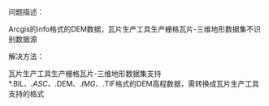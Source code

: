 问题描述：

Arcgis的info格式的DEM数据，瓦片生产工具生产栅格瓦片-三维地形数据集不识别数据源

解决方法：

瓦片生产工具生产栅格瓦片-三维地形数据集支持*.BIL、*.ASC、*.DEM、*.IMG、*.TIF格式的DEM高程数据，需转换成瓦片生产工具支持的格式

